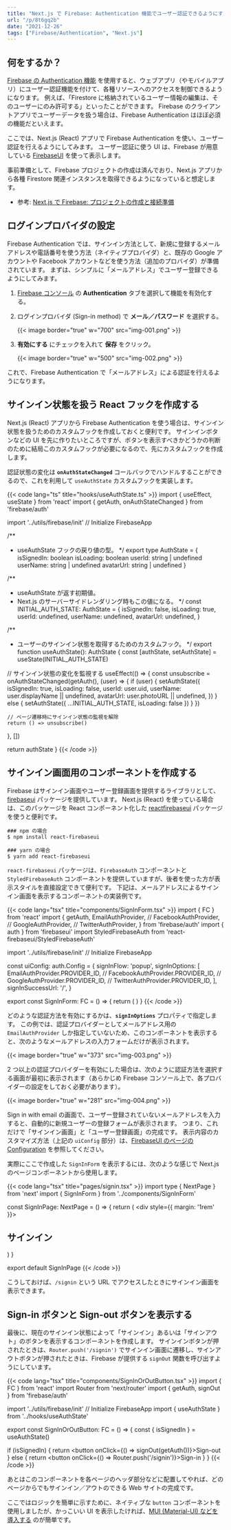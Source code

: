 ```yaml
---
title: "Next.js で Firebase: Authentication 機能でユーザー認証できるようにする"
url: "/p/8t6gq2b"
date: "2021-12-26"
tags: ["Firebase/Authentication", "Next.js"]
---
```


何をするか？
----

[Firebase の Authentication 機能](https://firebase.google.com/docs/auth) を使用すると、ウェブアプリ（やモバイルアプリ）にユーザー認証機能を付けて、各種リソースへのアクセスを制御できるようになります。
例えば、「Firestore に格納されているユーザー情報の編集は、そのユーザーにのみ許可する」といったことができます。
Firebase のクライアントアプリでユーザーデータを扱う場合は、Firebase Authentication はほぼ必須の機能だといえます。

ここでは、Next.js (React) アプリで Firebase Authentication を使い、ユーザー認証を行えるようにしてみます。
ユーザー認証に使う UI は、Firebase が用意している [FirebaseUI](https://firebase.google.com/docs/auth/web/firebaseui) を使って表示します。

事前準備として、Firebase プロジェクトの作成は済んでおり、Next.js アプリから各種 Firestore 関連インスタンスを取得できるようになっていると想定します。

- 参考: [Next.js で Firebase: プロジェクトの作成と接続準備](/p/73eq2cm)


ログインプロバイダの設定
----

Firebase Authentication では、サインイン方法として、新規に登録するメールアドレスや電話番号を使う方法（ネイティブプロバイダ）と、既存の Google アカウントや Facebook アカウントなどを使う方法（追加のプロバイダ）が準備されています。
まずは、シンプルに「メールアドレス」でユーザー登録できるようにしてみます。

1. [Firebase コンソール](https://console.firebase.google.com/) の __Authentication__ タブを選択して機能を有効化する。
2. ログインプロバイダ (Sign-in method) で __メール／パスワード__ を選択する。

    {{< image border="true" w="700" src="img-001.png" >}}

3. __有効にする__ にチェックを入れて __保存__ をクリック。

    {{< image border="true" w="500" src="img-002.png" >}}

これで、Firebase Authentication で「メールアドレス」による認証を行えるようになります。


サインイン状態を扱う React フックを作成する
----

Next.js (React) アプリから Firebase Authentication を使う場合は、サインイン状態を扱うためのカスタムフックを作成しておくと便利です。
サインインボタンなどの UI を先に作りたいところですが、ボタンを表示すべきかどうかの判断のために結局このカスタムフックが必要になるので、先にカスタムフックを作成します。

認証状態の変化は __`onAuthStateChanged`__ コールバックでハンドルすることができるので、これを利用して `useAuthState` カスタムフックを実装します。

{{< code lang="ts" title="hooks/useAuthState.ts" >}}
import { useEffect, useState } from 'react'
import { getAuth, onAuthStateChanged } from 'firebase/auth'

import '../utils/firebase/init' // Initialize FirebaseApp

/**
 * useAuthState フックの戻り値の型。
 */
export type AuthState = {
  isSignedIn: boolean
  isLoading: boolean
  userId: string | undefined
  userName: string | undefined
  avatarUrl: string | undefined
}

/**
 * useAuthState が返す初期値。
 * Next.js のサーバーサイドレンダリング時もこの値になる。
 */
const INITIAL_AUTH_STATE: AuthState = {
  isSignedIn: false,
  isLoading: true,
  userId: undefined,
  userName: undefined,
  avatarUrl: undefined,
}

/**
 * ユーザーのサインイン状態を取得するためのカスタムフック。
 */
export function useAuthState(): AuthState {
  const [authState, setAuthState] = useState(INITIAL_AUTH_STATE)

  // サインイン状態の変化を監視する
  useEffect(() => {
    const unsubscribe = onAuthStateChanged(getAuth(), (user) => {
      if (user) {
        setAuthState({
          isSignedIn: true,
          isLoading: false,
          userId: user.uid,
          userName: user.displayName || undefined,
          avatarUrl: user.photoURL || undefined,
        })
      } else {
        setAuthState({ ...INITIAL_AUTH_STATE, isLoading: false })
      }
    })

    // ページ遷移時にサインイン状態の監視を解除
    return () => unsubscribe()
  }, [])

  return authState
}
{{< /code >}}


サインイン画面用のコンポーネントを作成する
----

Firebase はサインイン画面やユーザー登録画面を提供するライブラリとして、[firebaseui](https://github.com/firebase/firebaseui-web/) パッケージを提供しています。
Next.js (React) を使っている場合は、このパッケージを React コンポーネント化した [reactfirebaseui](https://github.com/firebase/firebaseui-web-react/) パッケージを使うと便利です。

```
### npm の場合
$ npm install react-firebaseui

### yarn の場合
$ yarn add react-firebaseui
```

`react-firebaseui` パッケージは、`FirebaseAuth` コンポーネントと `StyledFirebaseAuth` コンポーネントを提供していますが、後者を使った方が表示スタイルを直接設定できて便利です。
下記は、メールアドレスによるサインイン画面を表示するコンポーネントの実装例です。

{{< code lang="tsx" title="components/SignInForm.tsx" >}}
import { FC } from 'react'
import {
  getAuth,
  EmailAuthProvider,
  // FacebookAuthProvider,
  // GoogleAuthProvider,
  // TwitterAuthProvider,
} from 'firebase/auth'
import { auth } from 'firebaseui'
import StyledFirebaseAuth from 'react-firebaseui/StyledFirebaseAuth'

import '../utils/firebase/init' // Initialize FirebaseApp

const uiConfig: auth.Config = {
  signInFlow: 'popup',
  signInOptions: [
    EmailAuthProvider.PROVIDER_ID,
    // FacebookAuthProvider.PROVIDER_ID,
    // GoogleAuthProvider.PROVIDER_ID,
    // TwitterAuthProvider.PROVIDER_ID,
  ],
  signInSuccessUrl: '/',
}

export const SignInForm: FC = () => {
  return (
    <StyledFirebaseAuth firebaseAuth={getAuth()} uiConfig={uiConfig} />
  )
}
{{< /code >}}

どのような認証方法を有効にするかは、__`signInOptions`__ プロパティで指定します。
この例では、認証プロバイダーとしてメールアドレス用の `EmailAuthProvider` しか指定していないため、このコンポーネントを表示すると、次のようなメールアドレスの入力フォームだけが表示されます。

{{< image border="true" w="373" src="img-003.png" >}}

2 つ以上の認証プロバイダーを有効にした場合は、次のように認証方法を選択する画面が最初に表示されます（あらかじめ Firebase コンソール上で、各プロバイダーの設定をしておく必要があります）。

{{< image border="true" w="281" src="img-004.png" >}}

Sign in with email の画面で、ユーザー登録されていないメールアドレスを入力すると、自動的に新規ユーザーの登録フォームが表示されます。
つまり、これだけで「サインイン画面」と「ユーザー登録画面」の完成です。
表示内容のカスタマイズ方法（上記の `uiConfig` 部分）は、[FirebaseUI のページの Configuration](https://github.com/firebase/firebaseui-web/blob/master/README.md#configuration) を参照してください。

実際にここで作成した `SignInForm` を表示するには、次のような感じで Next.js のページコンポーネントから使用します。

{{< code lang="tsx" title="pages/signin.tsx" >}}
import type { NextPage } from 'next'
import { SignInForm } from '../components/SignInForm'

const SignInPage: NextPage = () => {
  return (
    <div style={{ margin: '1rem' }}>
      <h2>サインイン</h2>
      <SignInForm />
    </div>
  )
}

export default SignInPage
{{< /code >}}

こうしておけば、`/signin` という URL でアクセスしたときにサインイン画面を表示できます。


Sign-in ボタンと Sign-out ボタンを表示する
----

最後に、現在のサインイン状態によって「サインイン」あるいは「サインアウト」のボタンを表示するコンポーネントを作成します。
サインインボタンが押されたときは、`Router.push('/signin')` でサインイン画面に遷移し、サインアウトボタンが押されたときは、Firebase が提供する `signOut` 関数を呼び出すようにしています。

{{< code lang="tsx" title="components/SignInOrOutButton.tsx" >}}
import { FC } from 'react'
import Router from 'next/router'
import { getAuth, signOut } from 'firebase/auth'

import '../utils/firebase/init' // Initialize FirebaseApp
import { useAuthState } from '../hooks/useAuthState'

export const SignInOrOutButton: FC = () => {
  const { isSignedIn } = useAuthState()

  if (isSignedIn) {
    return <button onClick={() => signOut(getAuth())}>Sign-out</button>
  } else {
    return <button onClick={() => Router.push('/signin')}>Sign-in</button>
  }
}
{{< /code >}}

あとはこのコンポーネントを各ページのヘッダ部分などに配置してやれば、どのページからでもサインイン／アウトのできる Web サイトの完成です。

ここではロジックを簡単に示すために、ネイティブな `button` コンポーネントを使用しましたが、かっこいい UI を表示したければ、[MUI (Material-UI) などを導入する](/p/s6djqw3) のが簡単です。

